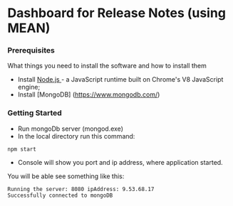 # Dashboard for Release Notes (using MEAN)

### Prerequisites

What things you need to install the software and how to install them
 * Install [Node.js ](https://nodejs.org/en/) -  a JavaScript runtime built on Chrome's V8 JavaScript engine;
 * Install [MongoDB] (https://www.mongodb.com/)

### Getting Started
 * Run mongoDb server (mongod.exe)
 * In the local directory run this command:
 ```
 npm start
 ```
 * Console will show you port and ip address, where application started.

 You will be able see something like this:
 ```
 Running the server: 8080 ipAddress: 9.53.68.17
 Successfully connected to mongoDB
 ```


